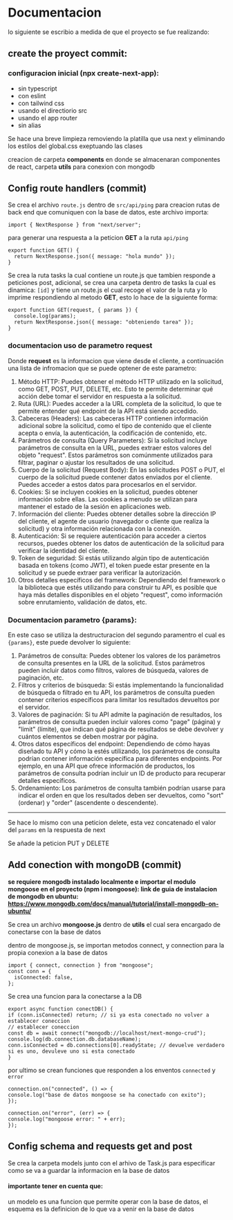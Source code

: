 # Documentacion

lo siguiente se escribio a medida de que el proyecto se fue realizando:

## create the proyect commit:

### configuracion inicial (npx create-next-app):

- sin typescript
- con eslint
- con tailwind css
- usando el directiorio src
- usando el app router
- sin alias

Se hace una breve limpieza removiendo la platilla que usa next y eliminando los estilos del global.css exeptuando las clases

creacion de carpeta **components** en donde se almacenaran componentes de react, carpeta **utils** para conexion con mongodb

## Config route handlers (commit)

Se crea el archivo `route.js` dentro de `src/api/ping` para creacion rutas de back end que comuniquen con la base de datos, este archivo importa:

```
import { NextResponse } from "next/server";
```

para generar una respuesta a la peticion **GET** a la ruta `api/ping`

```
export function GET() {
  return NextResponse.json({ message: "hola mundo" });
}
```

Se crea la ruta tasks la cual contiene un route.js que tambien responde a peticiones post, adicional, se crea una carpeta dentro de tasks la cual es dinamica: `[id]` y tiene un route.js el cual recoge el valor de la ruta y lo imprime respondiendo al metodo **GET**, esto lo hace de la siguiente forma:

```
export function GET(request, { params }) {
  console.log(params);
  return NextResponse.json({ message: "obteniendo tarea" });
}
```

### documentacion uso de parametro request

Donde **request** es la informacion que viene desde el cliente, a continuación una lista de infromacion que se puede optener de este parametro:

1. Método HTTP: Puedes obtener el método HTTP utilizado en la solicitud, como GET, POST, PUT, DELETE, etc. Esto te permite determinar qué acción debe tomar el servidor en respuesta a la solicitud.
2. Ruta (URL): Puedes acceder a la URL completa de la solicitud, lo que te permite entender qué endpoint de la API está siendo accedido.
3. Cabeceras (Headers): Las cabeceras HTTP contienen información adicional sobre la solicitud, como el tipo de contenido que el cliente acepta o envía, la autenticación, la codificación de contenido, etc.
4. Parámetros de consulta (Query Parameters): Si la solicitud incluye parámetros de consulta en la URL, puedes extraer estos valores del objeto "request". Estos parámetros son comúnmente utilizados para filtrar, paginar o ajustar los resultados de una solicitud.
5. Cuerpo de la solicitud (Request Body): En las solicitudes POST o PUT, el cuerpo de la solicitud puede contener datos enviados por el cliente. Puedes acceder a estos datos para procesarlos en el servidor.
6. Cookies: Si se incluyen cookies en la solicitud, puedes obtener información sobre ellas. Las cookies a menudo se utilizan para mantener el estado de la sesión en aplicaciones web.
7. Información del cliente: Puedes obtener detalles sobre la dirección IP del cliente, el agente de usuario (navegador o cliente que realiza la solicitud) y otra información relacionada con la conexión.
8. Autenticación: Si se requiere autenticación para acceder a ciertos recursos, puedes obtener los datos de autenticación de la solicitud para verificar la identidad del cliente.
9. Token de seguridad: Si estás utilizando algún tipo de autenticación basada en tokens (como JWT), el token puede estar presente en la solicitud y se puede extraer para verificar la autorización.
10. Otros detalles específicos del framework: Dependiendo del framework o la biblioteca que estés utilizando para construir tu API, es posible que haya más detalles disponibles en el objeto "request", como información sobre enrutamiento, validación de datos, etc.

### Documentacion parametro {params}:

En este caso se utiliza la destructuracion del segundo paramentro el cual es `{params}`, este puede devolver lo siguiente:

1. Parámetros de consulta: Puedes obtener los valores de los parámetros de consulta presentes en la URL de la solicitud. Estos parámetros pueden incluir datos como filtros, valores de búsqueda, valores de paginación, etc.
2. Filtros y criterios de búsqueda: Si estás implementando la funcionalidad de búsqueda o filtrado en tu API, los parámetros de consulta pueden contener criterios específicos para limitar los resultados devueltos por el servidor.
3. Valores de paginación: Si tu API admite la paginación de resultados, los parámetros de consulta pueden incluir valores como "page" (página) y "limit" (límite), que indican qué página de resultados se debe devolver y cuántos elementos se deben mostrar por página.
4. Otros datos específicos del endpoint: Dependiendo de cómo hayas diseñado tu API y cómo la estés utilizando, los parámetros de consulta podrían contener información específica para diferentes endpoints. Por ejemplo, en una API que ofrece información de productos, los parámetros de consulta podrían incluir un ID de producto para recuperar detalles específicos.
5. Ordenamiento: Los parámetros de consulta también podrían usarse para indicar el orden en que los resultados deben ser devueltos, como "sort" (ordenar) y "order" (ascendente o descendente).

---

Se hace lo mismo con una peticion delete, esta vez concatenado el valor del `params` en la respuesta de next

Se añade la peticion PUT y DELETE

## Add conection with mongoDB (commit)

**se requiere mongodb instalado localmente e importar el modulo mongoose en el proyecto (npm i mongoose): link de guia de instalacion de mongodb en ubuntu: https://www.mongodb.com/docs/manual/tutorial/install-mongodb-on-ubuntu/**

Se crea un archivo **mongoose.js** dentro de **utils** el cual sera encargado de conectarse con la base de datos

dentro de mongoose.js, se importan metodos connect, y connection para la propia conexion a la base de datos

```
import { connect, connection } from "mongoose";
const conn = {
  isConnected: false,
};
```

Se crea una funcion para la conectarse a la DB

```
export async function conectDB() {
if (conn.isConnected) return; // si ya esta conectado no volver a establecer coneccion
// establecer coneccion
const db = await connect("mongodb://localhost/next-mongo-crud");
console.log(db.connection.db.databaseName);
conn.isConnected = db.connections[0].readyState; // devuelve verdadero si es uno, devuleve uno si esta conectado
}

```

por ultimo se crean funciones que responden a los enventos `connected` y `error`

```
connection.on("connected", () => {
console.log("base de datos mongoose se ha conectado con exito");
});

connection.on("error", (err) => {
console.log("mongoose error: " + err);
});

```
## Config schema and requests get and post

Se crea la carpeta models junto con el arhivo de Task.js para especificar como se va a guardar la informacion en la base de datos

#### importante tener en cuenta que:

un modelo es una funcion que permite operar con la base de datos, el esquema es la definicion de lo que va a venir en la base de datos